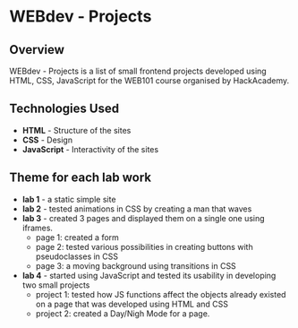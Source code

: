 # WEBdev -  Projects

## Overview
WEBdev -  Projects is a list of small frontend projects developed using HTML, CSS, JavaScript for the WEB101 course organised by HackAcademy.

## Technologies Used
- **HTML** - Structure of the sites
- **CSS** - Design
- **JavaScript** - Interactivity of the sites

## Theme for each lab work

- **lab 1** - a static simple site
- **lab 2** - tested animations in CSS by creating a man that waves
- **lab 3** - created 3 pages and displayed them on a single one using iframes.
    - page 1: created a form
    - page 2: tested various possibilities in creating buttons with pseudoclasses in CSS
    - page 3: a moving background using transitions in CSS
- **lab 4** - started using JavaScript and tested its usability in developing two small projects
    - project 1: tested how JS functions affect the objects already existed on a page that was developed using HTML and CSS
    - project 2: created a Day/Nigh Mode for a page.
